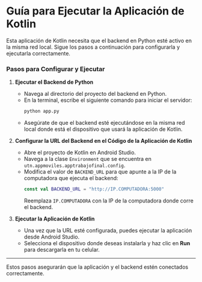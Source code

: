 # Guía para Ejecutar la Aplicación de Kotlin

Esta aplicación de Kotlin necesita que el backend en Python esté activo en la misma red local. Sigue los pasos a continuación para configurarla y ejecutarla correctamente.

### Pasos para Configurar y Ejecutar

1. **Ejecutar el Backend de Python**
   - Navega al directorio del proyecto del backend en Python.
   - En la terminal, escribe el siguiente comando para iniciar el servidor:
     ```bash
     python app.py
     ```
   - Asegúrate de que el backend esté ejecutándose en la misma red local donde está el dispositivo que usará la aplicación de Kotlin.

2. **Configurar la URL del Backend en el Código de la Aplicación de Kotlin**
   - Abre el proyecto de Kotlin en Android Studio.
   - Navega a la clase `Environment` que se encuentra en `utn.appmoviles.apptrabajofinal.config`.
   - Modifica el valor de `BACKEND_URL` para que apunte a la IP de la computadora que ejecuta el backend:
     ```kotlin
     const val BACKEND_URL = "http://IP.COMPUTADORA:5000"
     ```
     Reemplaza `IP.COMPUTADORA` con la IP de la computadora donde corre el backend.

3. **Ejecutar la Aplicación de Kotlin**
   - Una vez que la URL esté configurada, puedes ejecutar la aplicación desde Android Studio.
   - Selecciona el dispositivo donde deseas instalarla y haz clic en **Run** para descargarla en tu celular.

---

Estos pasos asegurarán que la aplicación y el backend estén conectados correctamente.
